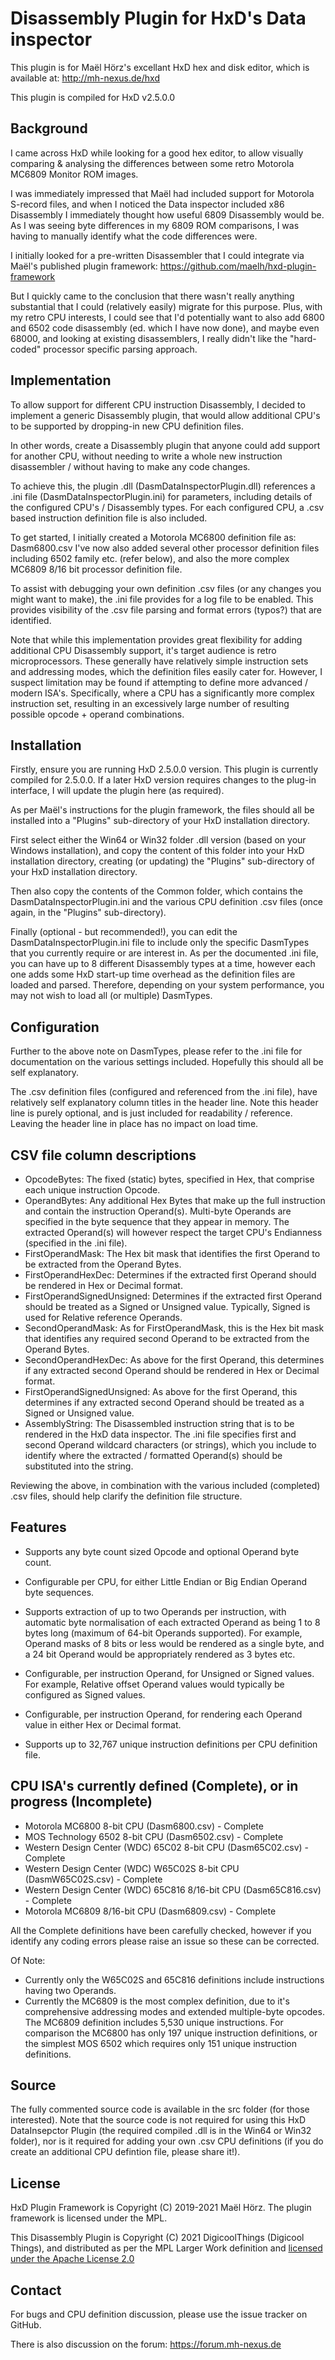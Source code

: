 # Disassembly Plugin for HxD's Data inspector

This plugin is for Maël Hörz's excellant HxD hex and disk editor, which is available at: http://mh-nexus.de/hxd

This plugin is compiled for HxD v2.5.0.0

## Background

I came across HxD while looking for a good hex editor, to allow visually comparing & analysing the differences between some retro Motorola MC6809 Monitor ROM images.

I was immediately impressed that Maël had included support for Motorola S-record files, and when I noticed the Data inspector included x86 Disassembly I immediately thought how useful 6809 Disassembly would be.
As I was seeing byte differences in my 6809 ROM comparisons, I was having to manually identify what the code differences were.

I initially looked for a pre-written Disassembler that I could integrate via Maël's published plugin framework: https://github.com/maelh/hxd-plugin-framework   

But I quickly came to the conclusion that there wasn't really anything substantial that I could (relatively easily) migrate for this purpose.
Plus, with my retro CPU interests, I could see that I'd potentially want to also add 6800 and 6502 code disassembly (ed. which I have now done), and maybe even 68000, and looking at existing disassemblers, I really didn't like the "hard-coded" processor specific parsing approach.
  
## Implementation

To allow support for different CPU instruction Disassembly, I decided to implement a generic Disassembly plugin, that would allow additional CPU's to be supported by dropping-in new CPU definition files.

In other words, create a Disassembly plugin that anyone could add support for another CPU, without needing to write a whole new instruction disassembler / without having to make any code changes.

To achieve this, the plugin .dll (DasmDataInspectorPlugin.dll) references a .ini file (DasmDataInspectorPlugin.ini) for parameters, including details of the configured CPU's / Disassembly types.
For each configured CPU, a .csv based instruction definition file is also included.

To get started, I initially created a Motorola MC6800 definition file as: Dasm6800.csv
I've now also added several other processor definition files including 6502 family etc. (refer below), and also the more complex MC6809 8/16 bit processor definition file.

To assist with debugging your own definition .csv files (or any changes you might want to make), the .ini file provides for a log file to be enabled. This provides visibility of the .csv file parsing and format errors (typos?) that are identified.

Note that while this implementation provides great flexibility for adding additional CPU Disassembly support, it's target audience is retro microprocessors. These generally have relatively simple instruction sets and addressing modes, which the definition files easily cater for.
However, I suspect limitation may be found if attempting to define more advanced / modern ISA's. Specifically, where a CPU has a significantly more complex instruction set, resulting in an excessively large number of resulting possible opcode + operand combinations.    

## Installation

Firstly, ensure you are running HxD 2.5.0.0 version.  This plugin is currently compiled for 2.5.0.0.  If a later HxD version requires changes to the plug-in interface, I will update the plugin here (as required).

As per Maël's instructions for the plugin framework, the files should all be installed into a "Plugins" sub-directory of your HxD installation directory.

First select either the Win64 or Win32 folder .dll version (based on your Windows installation), and copy the content of this folder into your HxD installation directory, creating (or updating) the "Plugins" sub-directory of your HxD installation directory.

Then also copy the contents of the Common folder, which contains the DasmDataInspectorPlugin.ini and the various CPU definition .csv files (once again, in the "Plugins" sub-directory).

Finally (optional - but recommended!), you can edit the DasmDataInspectorPlugin.ini file to include only the specific DasmTypes that you currently require or are interest in.  As per the documented .ini file, you can have up to 8 different Disassembly types at a time, however each one adds some HxD start-up time overhead as the definition files are loaded and parsed. Therefore, depending on your system performance, you may not wish to load all (or multiple) DasmTypes.  

## Configuration

Further to the above note on DasmTypes, please refer to the .ini file for documentation on the various settings included. Hopefully this should all be self explanatory.

The .csv definition files (configured and referenced from the .ini file), have relatively self explanatory column titles in the header line.  Note this header line is purely optional, and is just included for readability / reference. Leaving the header line in place has no impact on load time.

## CSV file column descriptions

- OpcodeBytes: The fixed (static) bytes, specified in Hex, that comprise each unique instruction Opcode. 
- OperandBytes: Any additional Hex Bytes that make up the full instruction and contain the instruction Operand(s). Multi-byte Operands are specified in the byte sequence that they appear in memory. The extracted Operand(s) will however respect the target CPU's Endianness (specified in the .ini file).  
- FirstOperandMask: The Hex bit mask that identifies the first Operand to be extracted from the Operand Bytes. 
- FirstOperandHexDec: Determines if the extracted first Operand should be rendered in Hex or Decimal format.
- FirstOperandSignedUnsigned: Determines if the extracted first Operand should be treated as a Signed or Unsigned value. Typically, Signed is used for Relative reference Operands.  
- SecondOperandMask: As for FirstOperandMask, this is the Hex bit mask that identifies any required second Operand to be extracted from the Operand Bytes. 
- SecondOperandHexDec: As above for the first Operand, this determines if any extracted second Operand should be rendered in Hex or Decimal format.
- FirstOperandSignedUnsigned: As above for the first Operand, this determines if any extracted second Operand should be treated as a Signed or Unsigned value.
- AssemblyString: The Disassembled instruction string that is to be rendered in the HxD data inspector. The .ini file specifies first and second Operand wildcard characters (or strings), which you include to identify where the extracted / formatted Operand(s) should be substituted into the string. 

Reviewing the above, in combination with the various included (completed) .csv files, should help clarify the definition file structure. 

## Features

- Supports any byte count sized Opcode and optional Operand byte count.

- Configurable per CPU, for either Little Endian or Big Endian Operand byte sequences.

- Supports extraction of up to two Operands per instruction, with automatic byte normalisation of each extracted Operand as being 1 to 8 bytes long (maximum of 64-bit Operands supported). For example, Operand masks of 8 bits or less would be rendered as a single byte, and a 24 bit Operand would be appropriately rendered as 3 bytes etc.  

- Configurable, per instruction Operand, for Unsigned or Signed values. For example, Relative offset Operand values would typically be configured as Signed values.

- Configurable, per instruction Operand, for rendering each Operand value in either Hex or Decimal format.

- Supports up to 32,767 unique instruction definitions per CPU definition file. 

## CPU ISA's currently defined (Complete), or in progress (Incomplete)

- Motorola MC6800 8-bit CPU (Dasm6800.csv) - Complete
- MOS Technology 6502 8-bit CPU (Dasm6502.csv) - Complete
- Western Design Center (WDC) 65C02 8-bit CPU (Dasm65C02.csv) - Complete
- Western Design Center (WDC) W65C02S 8-bit CPU (DasmW65C02S.csv) - Complete
- Western Design Center (WDC) 65C816 8/16-bit CPU (Dasm65C816.csv) - Complete
- Motorola MC6809 8/16-bit CPU (Dasm6809.csv) - Complete

All the Complete definitions have been carefully checked, however if you identify any coding errors please raise an issue so these can be corrected.

Of Note:
- Currently only the W65C02S and 65C816 definitions include instructions having two Operands.
- Currently the MC6809 is the most complex definition, due to it's comprehensive addressing modes and extended multiple-byte opcodes. The MC6809 definition includes 5,530 unique instructions. For comparison the MC6800 has only 197 unique instruction definitions, or the simplest MOS 6502 which requires only 151 unique instruction definitions. 

## Source

The fully commented source code is available in the src folder (for those interested).  Note that the source code is not required for using this HxD DataInsepctor Plugin (the required compiled .dll is in the Win64 or Win32 folder), nor is it required for adding your own .csv CPU definitions (if you do create an additional CPU defintion file, please share it!).  

## License

HxD Plugin Framework is Copyright (C) 2019-2021 Maël Hörz. The plugin framework is licensed under the MPL. 

This Disassembly Plugin is Copyright (C) 2021 DigicoolThings (Digicool Things), and distributed as per the MPL Larger Work definition and [licensed under the Apache License 2.0](LICENSE)

## Contact

For bugs and CPU definition discussion, please use the issue tracker on GitHub.

There is also discussion on the forum: https://forum.mh-nexus.de
